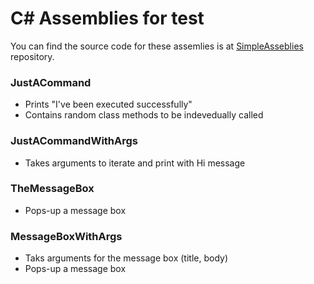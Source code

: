 # C# Assemblies for test

You can find the source code for these assemlies is at [SimpleAsseblies](https://github.com/KINGSABRI/SimpleAsseblies) repository.

### JustACommand
- Prints "I've been executed successfully"
- Contains random class methods to be indevedually called

### JustACommandWithArgs
- Takes arguments to iterate and print with Hi message

### TheMessageBox
- Pops-up a message box

### MessageBoxWithArgs
- Taks arguments for the message box (title, body)
- Pops-up a message box

